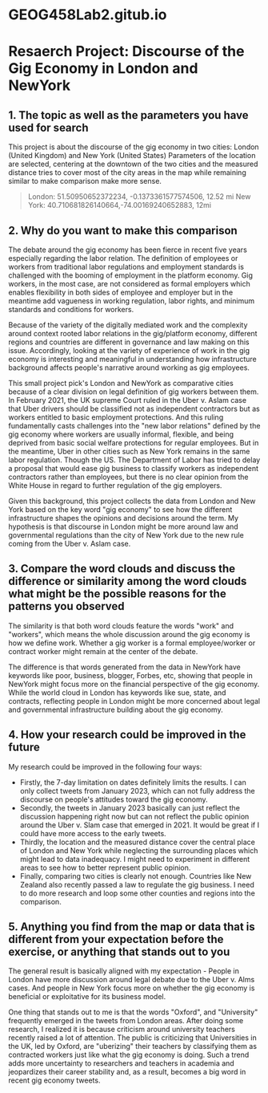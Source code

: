 # GEOG458Lab2.gitub.io
# Resaerch Project: Discourse of the Gig Economy in London and NewYork
## 1. The topic as well as the parameters you have used for search
This project is about the discourse of the gig economy in two cities: London (United Kingdom) and New York (United States) 
Parameters of the location are selected, centering at the downtown of the two cities and the measured distance tries to cover most of the city areas in the map while remaining similar to make comparison make more sense.
> London: 51.50950652372234, -0.1373361577574506, 12.52 mi
> New York: 40.710681826140664,-74.00169240652883, 12mi 

## 2. Why do you want to make this comparison 
The debate around the gig economy has been fierce in recent five years especially regarding the labor relation. The definition of employees or workers from traditional labor regulations and employment standards is challenged with the booming of employment in the platform economy. Gig workers, in the most case, are not considered as formal employers which enables flexibility in both sides of employee and employer but in the meantime add vagueness in working regulation, labor rights, and minimum standards and conditions for workers.

Because of the variety of the digitally mediated work and the complexity around context rooted labor relations in the gig/platform economy, different regions and countries are different in governance and law making on this issue. Accordingly, looking at the variety of experience of work in the gig economy is interesting and meaningful in understanding how infrastructure background affects people's narrative around working as gig employees. 

This small project pick's London and NewYork as comparative cities because of a clear division on legal definition of gig workers between them. In February 2021, the UK supreme Court ruled in the Uber v. Aslam case that Uber drivers should be classified not as independent contractors but as workers entitled to basic employment protections. And this ruling fundamentally casts challenges into the "new labor relations" defined by the gig economy where workers are usually informal, flexible, and being deprived from basic social welfare protections for regular employees. But in the meantime, Uber in other cities such as New York remains in the same labor regulation. Though the US. The Department of Labor has tried to delay a proposal that would ease gig business to classify workers as independent contractors rather than employees, but there is no clear opinion from the White House in regard to further regulation of the gig employers. 

Given this background, this project collects the data from London and New York based on the key word "gig economy" to see how the different infrastructure shapes the opinions and decisions around the term. My hypothesis is that discourse in London might be more around law and governmental regulations than the city of New York due to the new rule coming from the Uber v. Aslam case.

## 3. Compare the word clouds and discuss the difference or similarity among the word clouds what might be the possible reasons for the patterns you observed
The similarity is that both word clouds feature the words "work" and "workers", which means the whole discussion around the gig economy is how we define work. Whether a gig worker is a formal employee/worker or contract worker might remain at the center of the debate.

The difference is that words generated from the data in NewYork have keywords like poor, business, blogger, Forbes, etc, showing that people in NewYork might focus more on the financial perspective of the gig economy. While the world cloud in London has keywords like sue, state, and contracts, reflecting people in London might be more concerned about legal and governmental infrastructure building about the gig economy.

## 4. How your research could be improved in the future 
My research could be improved in the following four ways:
- Firstly, the 7-day limitation on dates definitely limits the results. I can only collect tweets from January 2023, which can not fully address the discourse on people's attitudes toward the gig economy. 
- Secondly, the tweets in January 2023 basically can just reflect the discussion happening right now but can not reflect the public opinion around the Uber v. Slam case that emerged in 2021. It would be great if I could have more access to the early tweets. 
- Thirdly, the location and the measured distance cover the central place of London and New York while neglecting the surrounding places which might lead to data inadequacy. I might need to experiment in different areas to see how to better represent public opinion. 
- Finally, comparing two cities is clearly not enough. Countries like New Zealand also recently passed a law to regulate the gig business. I need to do more research and loop some other counties and regions into the comparison. 

## 5. Anything you find from the map or data that is different from your expectation before the exercise, or anything that stands out to you
The general result is basically aligned with my expectation - People in London have more discussion around legal debate due to the Uber v. Alms cases. And people in New York focus more on whether the gig economy is beneficial or exploitative for its business model. 

One thing that stands out to me is that the words "Oxford", and "University" frequently emerged in the tweets from London areas. After doing some research, I realized it is because criticism around university teachers recently raised a lot of attention. The public is criticizing that Universities in the UK, led by Oxford, are "uberizing" their teachers by classifying them as contracted workers just like what the gig economy is doing. Such a trend adds more uncertainty to researchers and teachers in academia and jeopardizes their career stability and, as a result, becomes a big word in recent gig economy tweets. 


